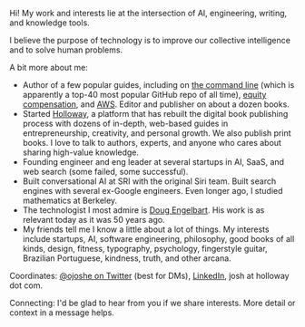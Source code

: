 Hi! My work and interests lie at the intersection of AI, engineering, writing, and knowledge tools.

I believe the purpose of technology is to improve our collective intelligence and to solve human problems.

A bit more about me:

- Author of a few popular guides, including on [the command line](https://github.com/jlevy/the-art-of-command-line) (which is apparently a top-40 most popular GitHub repo of all time), [equity compensation](https://www.holloway.com/g/equity-compensation), and [AWS](https://github.com/open-guides/og-aws). Editor and publisher on about a dozen books.
- Started [Holloway](https://www.holloway.com/catalog), a platform that has rebuilt the digital book publishing process with dozens of in-depth, web-based guides in entrepreneurship, creativity, and personal growth. We also publish print books. I love to talk to authors, experts, and anyone who cares about sharing high-value knowledge.
- Founding engineer and eng leader at several startups in AI, SaaS, and web search (some failed, some successful). 
- Built conversational AI at SRI with the original Siri team. Built search engines with several ex-Google engineers. Even longer ago, I studied mathematics at Berkeley.
- The technologist I most admire is [Doug Engelbart](https://en.wikipedia.org/wiki/Douglas_Engelbart). His work is as relevant today as it was 50 years ago.
- My friends tell me I know a little about a lot of things. My interests include startups, AI, software engineering, philosophy, good books of all kinds, design, fitness, typography, psychology, fingerstyle guitar, Brazilian Portuguese, kindness, truth, and other arcana.

Coordinates: [@ojoshe on Twitter](https://twitter.com/ojoshe) (best for DMs), [LinkedIn](https://www.linkedin.com/in/jlevy/), josh at holloway dot com.

Connecting: I'd be glad to hear from you if we share interests. More detail or context in a message helps.
